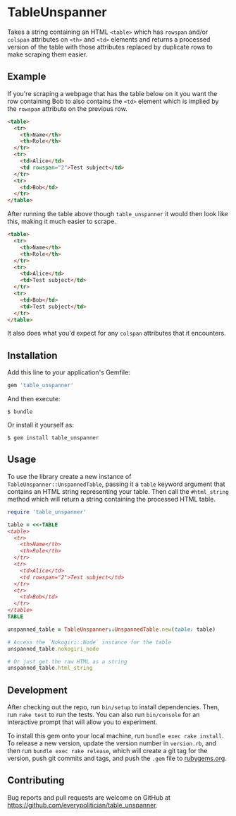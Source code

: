 # TableUnspanner

Takes a string containing an HTML `<table>` which has `rowspan` and/or `colspan`
attributes on `<th>` and `<td>` elements and returns a processed version of the
table with those attributes replaced by duplicate rows to make scraping them easier.

## Example

If you're scraping a webpage that has the table below on it you want the row containing Bob to also contains the `<td>` element which is implied by the `rowspan` attribute on the previous row.

```html
<table>
  <tr>
    <th>Name</th>
    <th>Role</th>
  </tr>
  <tr>
    <td>Alice</td>
    <td rowspan="2">Test subject</td>
  </tr>
  <tr>
    <td>Bob</td>
  </tr>
</table>
```

After running the table above though `table_unspanner` it would then look like this, making it much easier to scrape.

```html
<table>
  <tr>
    <th>Name</th>
    <th>Role</th>
  </tr>
  <tr>
    <td>Alice</td>
    <td>Test subject</td>
  </tr>
  <tr>
    <td>Bob</td>
    <td>Test subject</td>
  </tr>
</table>
```

It also does what you'd expect for any `colspan` attributes that it encounters.

## Installation

Add this line to your application's Gemfile:

```ruby
gem 'table_unspanner'
```

And then execute:

    $ bundle

Or install it yourself as:

    $ gem install table_unspanner

## Usage

To use the library create a new instance of `TableUnspanner::UnspannedTable`, passing it a `table` keyword argument that contains an HTML string representing your table. Then call the `#html_string` method which will return a string containing the processed HTML table.

```ruby
require 'table_unspanner'

table = <<-TABLE
<table>
  <tr>
    <th>Name</th>
    <th>Role</th>
  </tr>
  <tr>
    <td>Alice</td>
    <td rowspan="2">Test subject</td>
  </tr>
  <tr>
    <td>Bob</td>
  </tr>
</table>
TABLE

unspanned_table = TableUnspanner::UnspannedTable.new(table: table)

# Access the `Nokogiri::Node` instance for the table
unspanned_table.nokogiri_node

# Or just get the raw HTML as a string
unspanned_table.html_string
```

## Development

After checking out the repo, run `bin/setup` to install dependencies. Then, run `rake test` to run the tests. You can also run `bin/console` for an interactive prompt that will allow you to experiment.

To install this gem onto your local machine, run `bundle exec rake install`. To release a new version, update the version number in `version.rb`, and then run `bundle exec rake release`, which will create a git tag for the version, push git commits and tags, and push the `.gem` file to [rubygems.org](https://rubygems.org).

## Contributing

Bug reports and pull requests are welcome on GitHub at https://github.com/everypolitician/table_unspanner.
